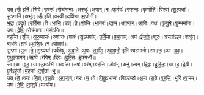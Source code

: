

  
उत्।ऊँ॒ इति॑।श्रि॒ये।उ॒षसः॑।रोच॑मानाः।अस्थुः॑।अ॒पाम्।न।ऊ॒र्मयः॑।रुश॑न्तः।कृ॒णोति॑।विश्वा॑।सु॒ऽपथा॑।सु॒ऽगानि॑।अभू॑त्।ऊँ॒ इति॑।वस्वी॑।दक्षि॑णा।म॒घोनी॑॥  
भ॒द्रा।द॒दृ॒क्षे॒।उ॒र्वि॒या।वि।भा॒सि॒।उत्।ते॒।शो॒चिः।भा॒नवः॑।द्याम्।अ॒प॒प्त॒न्।आ॒विः।वक्षः॑।कृ॒णु॒षे॒।शु॒म्भमा॑ना।उषः॑।दे॒वि॒।रोच॑माना।महः॑ऽभिः॥  
वह॑न्ति।सी॒म्।अ॒रु॒णासः॑।रुश॑न्तः।गावः॑।सु॒ऽभगा॑म्।उ॒र्वि॒या।प्र॒थ॒नाम्।अप॑।ई॒ज॒ते॒।शूरः॑।अस्ता॑ऽइव।शत्रू॑न्।बाध॑ते।तमः॑।अ॒जि॒रः।न।वोळ्हा॑॥  
सु॒ऽगा।उ॒त।ते॒।सु॒ऽपथा॑।पर्व॑तेषु।अ॒वा॒ते।अ॒पः।त॒र॒सि॒।स्व॒भा॒नो॒ इति॑ स्वऽभानो।सा।नः॒।आ।व॒ह॒।पृ॒थु॒ऽया॒म॒न्।ऋ॒ष्वे॒।र॒यिम्।दि॒वः॒।दु॒हि॒तः॒।इ॒ष॒यध्यै॑॥  
सा।आ।व॒ह॒।या।उ॒क्षऽभिः॑।अवा॑ता।उषः॑।वर॑म्।वह॑सि।जोष॑म्।अनु॑।त्वम्।दि॒वः॒।दु॒हि॒तः॒।या।ह॒।दे॒वी।पू॒र्वऽहू॑तौ।मं॒हना॑।द॒र्श॒ता।भूः॒॥  
उत्।ते॒।वयः॑।चि॒त्।व॒स॒तेः।अ॒प॒प्त॒न्।नरः॑।च॒।ये।पि॒तु॒ऽभाजः॑।विऽउ॑ष्टौ।अ॒मा।स॒ते।व॒ह॒सि॒।भूरि॑।वा॒मम्।उषः॑।दे॒वि॒।दा॒शुषे॑।मर्त्या॑य॥  

